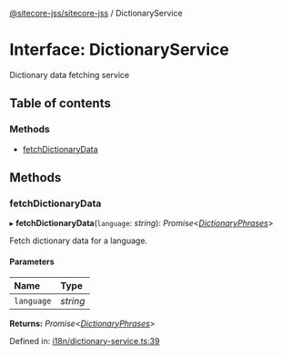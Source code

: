 [@sitecore-jss/sitecore-jss](../README.md) / DictionaryService

# Interface: DictionaryService

Dictionary data fetching service

## Table of contents

### Methods

- [fetchDictionaryData](dictionaryservice.md#fetchdictionarydata)

## Methods

### fetchDictionaryData

▸ **fetchDictionaryData**(`language`: *string*): *Promise*<[*DictionaryPhrases*](dictionaryphrases.md)\>

Fetch dictionary data for a language.

#### Parameters

| Name | Type |
| :------ | :------ |
| `language` | *string* |

**Returns:** *Promise*<[*DictionaryPhrases*](dictionaryphrases.md)\>

Defined in: [i18n/dictionary-service.ts:39](https://github.com/Sitecore/jss/blob/cea3ba4f/packages/sitecore-jss/src/i18n/dictionary-service.ts#L39)

